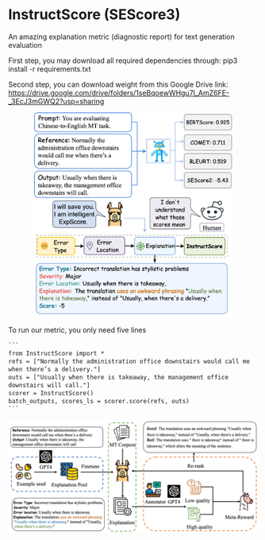 # InstructScore (SEScore3)

An amazing explanation metric (diagnostic report) for text generation evaluation

First step, you may download all required dependencies through: pip3 install -r requirements.txt

Second step, you can download weight from this Google Drive link: https://drive.google.com/drive/folders/1seBqoewWHgu7I_AmZ6FE-_3EcJ3mGWQ2?usp=sharing

<div  align="center"> 
<img src="figs/InstructScore_teaser.jpg" width=400px>
</div>

To run our metric, you only need five lines

````
```
from InstructScore import *
refs = ["Normally the administration office downstairs would call me when there’s a delivery."]
outs = ["Usually when there is takeaway, the management office downstairs will call."]
scorer = InstructScore()
batch_outputs, scores_ls = scorer.score(refs, outs)
```
````

![Overview](figs/InstructScore.jpg)


